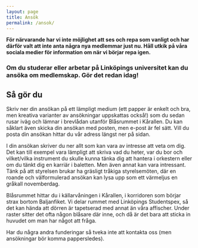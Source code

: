 ```yaml
---
layout: page
title: Ansök
permalink: /ansok/
---
```


<p class="well"><strong>För närvarande har vi inte möjlighet att ses och repa som vanligt och har därför valt att inte anta några nya medlemmar just nu. Håll utkik på våra sociala medier för information om när vi börjar repa igen.</strong></p>

### Om du studerar eller arbetar på Linköpings universitet kan du ansöka om medlemskap. Gör det redan idag!

## Så gör du
Skriv ner din ansökan på ett lämpligt medium (ett papper är enkelt och bra, men kreativa varianter av ansökningar uppskattas också!) som du sedan rusar iväg och lämnar i brevlådan utanför Blåsrummet i Kårallen. Du kan såklart även skicka din ansökan med posten, men e-post är fel sätt. Vill du posta din ansökan hittar du vår adress längst ner på sidan.

I din ansökan skriver du ner allt som kan vara av intresse att veta om dig. Det kan till exempel vara lämpligt att skriva vad du heter, var du bor och vilket/vilka instrument du skulle kunna tänka dig att hantera i orkestern eller om du tänkt dig en karriär i baletten. Men även annat kan vara intressant. Tänk på att styrelsen brukar ha gräsligt tråkiga styrelsemöten, där en roande och välformulerad ansökan kan lysa upp som ett värmeljus en gråkall novemberdag.

Blåsrummet hittar du i källarvåningen i Kårallen, i korridoren som börjar strax bortom Baljanfiket. Vi delar rummet med Linköpings Studentspex, så det kan hända att dörren är tapetserad med annat än våra affischer. Under raster sitter det ofta någon blåsare där inne, och då är det bara att sticka in huvudet om man har något att fråga.

Har du några andra funderingar så tveka inte att kontakta oss (men ansökningar bör komma pappersledes).
